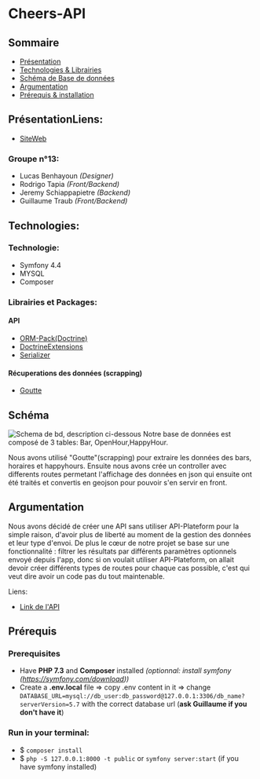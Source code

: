 # Cheers-API

## Sommaire
* [Présentation](#présentation)
* [Technologies & Librairies](#technologies)
* [Schéma de Base de données](#schéma)
* [Argumentation](#argumentation)
* [Prérequis & installation](#prérequis)

## PrésentationLiens:
* [SiteWeb](https://cheers-app.netlify.com/)

### Groupe n°13:
* Lucas Benhayoun *(Designer)*
* Rodrigo Tapia *(Front/Backend)*
* Jeremy Schiappapietre *(Backend)*
* Guillaume Traub *(Front/Backend)*

## Technologies:
### Technologie: 
* Symfony 4.4
* MYSQL
* Composer

### Librairies et Packages:

#### API
* [ORM-Pack(Doctrine)](https://symfony.com/doc/current/doctrine.html#installing-doctrine)
* [DoctrineExtensions](https://github.com/beberlei/DoctrineExtensions)
* [Serializer](https://symfony.com/doc/current/components/serializer.html#installation)

#### Récuperations des données (scrapping)
* [Goutte](https://github.com/FriendsOfPHP/Goutte)


## Schéma
![Schema de bd, description ci-dessous](https://i.ibb.co/jHMDcT3/Untitled.png)
Notre base de données est composé de 3 tables: Bar, OpenHour,HappyHour.

Nous avons utilisé "Goutte"(scrapping) pour extraire les données des bars, horaires et happyhours. Ensuite nous avons crée un controller avec differents routes permetant l'affichage des données en json qui ensuite ont été traités et convertis en geojson pour pouvoir s'en servir en front.

## Argumentation
Nous avons décidé de créer une API sans utiliser API-Plateform pour la simple raison, d'avoir plus de liberté au moment de la gestion des données et leur type d'envoi. De plus le cœur de notre projet se base sur une fonctionnalité : filtrer les résultats par différents paramètres optionnels envoyé depuis l'app, donc si on voulait utiliser API-Plateform, on allait devoir créer différents types de routes pour chaque cas possible, c'est qui veut dire avoir un code pas du tout maintenable.

Liens:
* [Link de l'API](http://cheeers-api.herokuapp.com/api/bars/)

## Prérequis

### Prerequisites
- Have **PHP 7.3** and **Composer** installed *(optionnal: install symfony (https://symfony.com/download))*
- Create a **.env.local** file => copy .env content in it => change ```DATABASE_URL=mysql://db_user:db_password@127.0.0.1:3306/db_name?serverVersion=5.7``` with the correct database url (**ask Guillaume if you don't have it**)

### Run in your terminal:
- $ ```composer install```
- $ ```php -S 127.0.0.1:8000 -t public``` 
or ```symfony server:start``` (if you have symfony installed)
